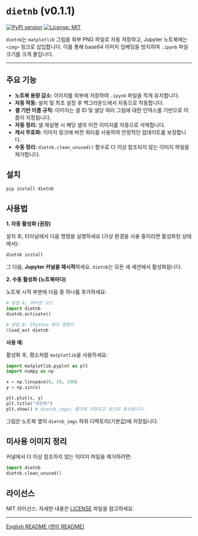 # `dietnb` (v0.1.1)

[![PyPI version](https://badge.fury.io/py/dietnb.svg)](https://badge.fury.io/py/dietnb)
[![License: MIT](https://img.shields.io/badge/License-MIT-yellow.svg)](https://opensource.org/licenses/MIT)

`dietnb`는 `matplotlib` 그림을 외부 PNG 파일로 자동 저장하고, Jupyter 노트북에는 `<img>` 링크로 삽입합니다. 이를 통해 base64 이미지 임베딩을 방지하여 `.ipynb` 파일 크기를 크게 줄입니다.

---

## 주요 기능

*   **노트북 용량 감소:** 이미지를 외부에 저장하여 `.ipynb` 파일을 작게 유지합니다.
*   **자동 작동:** 설치 및 최초 설정 후 백그라운드에서 자동으로 작동합니다.
*   **셀 기반 이름 규칙:** 이미지는 셀 ID 및 셀당 여러 그림에 대한 인덱스를 기반으로 이름이 지정됩니다.
*   **자동 정리:** 셀 재실행 시 해당 셀의 이전 이미지를 자동으로 삭제합니다.
*   **캐시 무효화:** 이미지 링크에 버전 쿼리를 사용하여 안정적인 업데이트를 보장합니다.
*   **수동 정리:** `dietnb.clean_unused()` 함수로 더 이상 참조되지 않는 이미지 파일을 제거합니다.

## 설치

```bash
pip install dietnb
```

## 사용법

**1. 자동 활성화 (권장)**

설치 후, 터미널에서 다음 명령을 실행하세요 (가상 환경을 사용 중이라면 활성화된 상태에서):

```bash
dietnb install
```
그 다음, **Jupyter 커널을 재시작**하세요. `dietnb`는 모든 새 세션에서 활성화됩니다.

**2. 수동 활성화 (노트북마다)**

노트북 시작 부분에 다음 중 하나를 추가하세요:

```python
# 방법 A: 파이썬 코드
import dietnb
dietnb.activate()
```

```python
# 방법 B: IPython 매직 명령어
%load_ext dietnb
```

**사용 예:**

활성화 후, 평소처럼 `matplotlib`을 사용하세요:

```python
import matplotlib.pyplot as plt
import numpy as np

x = np.linspace(0, 10, 100)
y = np.sin(x)

plt.plot(x, y)
plt.title("사인파")
plt.show() # dietnb_imgs/ 폴더에 저장되고 링크로 표시됩니다.
```

그림은 노트북 옆의 `dietnb_imgs` 하위 디렉토리(기본값)에 저장됩니다.

## 미사용 이미지 정리

커널에서 더 이상 참조하지 않는 이미지 파일을 제거하려면:

```python
import dietnb
dietnb.clean_unused()
```

## 라이선스

MIT 라이선스. 자세한 내용은 [LICENSE](LICENSE) 파일을 참고하세요.

---
[English README (영어 README)](README.md) 